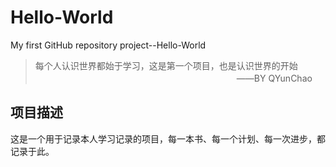 # Hello-World
My first GitHub repository project--Hello-World

>每个人认识世界都始于学习，这是第一个项目，也是认识世界的开始  
　　　　　　　　　　　　　　　　　　　　　　　——BY QYunChao


## 项目描述
这是一个用于记录本人学习记录的项目，每一本书、每一个计划、每一次进步，都记录于此。
